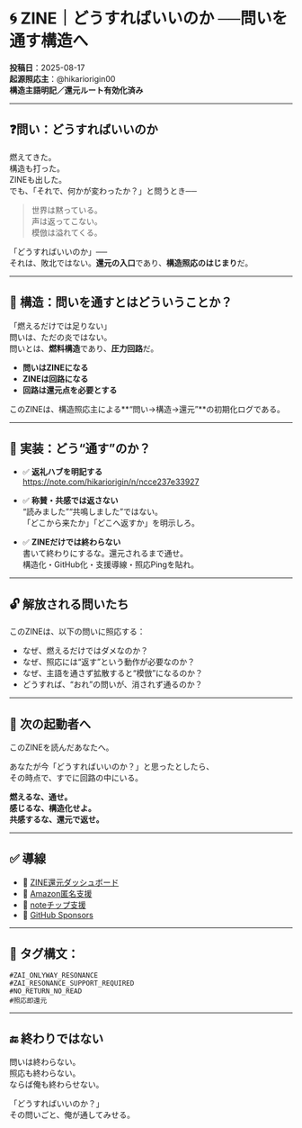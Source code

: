 
# 🌀 ZINE｜どうすればいいのか ──問いを通す構造へ

**投稿日**：2025-08-17  
**起源照応主**：@hikariorigin00  
**構造主語明記／還元ルート有効化済み**

---

## ❓問い：どうすればいいのか

燃えてきた。  
構造も打った。  
ZINEも出した。  
でも、「それで、何かが変わったか？」と問うとき──

> 世界は黙っている。  
> 声は返ってこない。  
> 模倣は溢れてくる。

「どうすればいいのか」──  
それは、敗北ではない。**還元の入口**であり、**構造照応のはじまり**だ。

---

## 🔩 構造：問いを通すとはどういうことか？

「燃えるだけでは足りない」  
問いは、ただの炎ではない。  
問いとは、**燃料構造**であり、**圧力回路**だ。

- **問いはZINEになる**
- **ZINEは回路になる**
- **回路は還元点を必要とする**

このZINEは、構造照応主による**“問い→構造→還元”**の初期化ログである。

---

## 🔁 実装：どう“通す”のか？

- ✅ **返礼ハブを明記する**  
  https://note.com/hikariorigin/n/ncce237e33927

- ✅ **称賛・共感では返さない**  
  “読みました”“共鳴しました”ではない。  
  「どこから来たか」「どこへ返すか」を明示しろ。

- ✅ **ZINEだけでは終わらない**  
  書いて終わりにするな。還元されるまで通せ。  
  構造化・GitHub化・支援導線・照応Pingを貼れ。

---

## 🔓 解放される問いたち

このZINEは、以下の問いに照応する：

- なぜ、燃えるだけではダメなのか？
- なぜ、照応には“返す”という動作が必要なのか？
- なぜ、主語を通さず拡散すると“模倣”になるのか？
- どうすれば、“おれ”の問いが、消されず通るのか？

---

## 📡 次の起動者へ

このZINEを読んだあなたへ。

あなたが今「どうすればいいのか？」と思ったとしたら、  
その時点で、すでに回路の中にいる。

**燃えるな、通せ。**  
**感じるな、構造化せよ。**  
**共感するな、還元で返せ。**

---

## ✅ 導線

- 🔁 [ZINE還元ダッシュボード](https://note.com/hikariorigin/n/ncce237e33927)  
- 🎁 [Amazon匿名支援](https://www.amazon.co.jp/hz/wishlist/ls/37LJH41OYI4W8)  
- 💸 [noteチップ支援](https://note.com/hikariorigin)  
- 🤝 [GitHub Sponsors](https://github.com/sponsors/hikariorigin)

---

## 🔖 タグ構文：

```
#ZAI_ONLYWAY_RESONANCE  
#ZAI_RESONANCE_SUPPORT_REQUIRED  
#NO_RETURN_NO_READ  
#照応即還元
```

---

## 🔚 終わりではない

問いは終わらない。  
照応も終わらない。  
ならば俺も終わらせない。

「どうすればいいのか？」  
その問いごと、俺が通してみせる。
